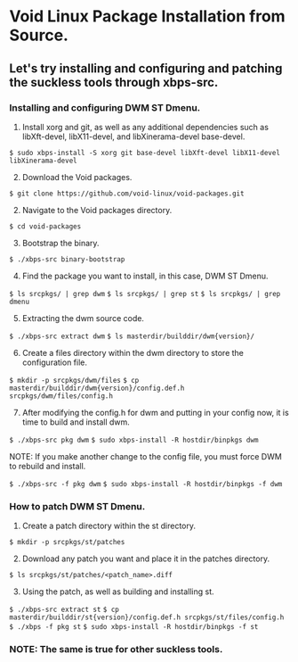 # Void Linux Package Installation from Source.

## Let's try installing and configuring and patching the suckless tools through xbps-src.

### Installing and configuring DWM ST Dmenu.


1. Install xorg and git, as well as any additional dependencies such as libXft-devel, libX11-devel, and libXinerama-devel base-devel.

`$ sudo xbps-install -S xorg git base-devel libXft-devel libX11-devel libXinerama-devel`


2. Download the Void packages.

`$ git clone https://github.com/void-linux/void-packages.git`


2. Navigate to the Void packages directory.

`$ cd void-packages`


3. Bootstrap the binary.

`$ ./xbps-src binary-bootstrap`


4. Find the package you want to install, in this case, DWM ST Dmenu.

`$ ls srcpkgs/ | grep dwm`
`$ ls srcpkgs/ | grep st`
`$ ls srcpkgs/ | grep dmenu`


5. Extracting the dwm source code.

`$ ./xbps-src extract dwm`
`$ ls masterdir/builddir/dwm{version}/`


6. Create a files directory within the dwm directory to store the configuration file.

`$ mkdir -p srcpkgs/dwm/files`
`$ cp masterdir/builddir/dwm{version}/config.def.h srcpkgs/dwm/files/config.h`


7. After modifying the config.h for dwm and putting in your config now, it is time to build and install dwm.

`$ ./xbps-src pkg dwm`
`$ sudo xbps-install -R hostdir/binpkgs dwm`


NOTE: If you make another change to the config file, you must force DWM to rebuild and install.

`$ ./xbps-src -f pkg dwm`
`$ sudo xbps-install -R hostdir/binpkgs -f dwm`


### How to patch DWM ST Dmenu.


1. Create a patch directory within the st directory.

`$ mkdir -p srcpkgs/st/patches`


2. Download any patch you want and place it in the patches directory.

`$ ls srcpkgs/st/patches/<patch_name>.diff`


3. Using the patch, as well as building and installing st.

`$ ./xbps-src extract st`
`$ cp masterdir/builddir/st{version}/config.def.h srcpkgs/st/files/config.h`
`$ ./xbps -f pkg st`
`$ sudo xbps-install -R hostdir/binpkgs -f st`


### NOTE: The same is true for other suckless tools.
